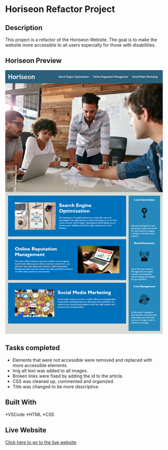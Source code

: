 # Horiseon Refactor Project

## Description
This project is a refactor of the Horiseon Website. The goal is to make the website more accessible to all users especially for those with disabilities.

## Horiseon Preview
![Screenshot of Horison Website](https://github.com/jimenezraul/Refactor-Horiseon-Project/blob/main/assets/images/Mock-Up.png)

## Tasks completed
- Elements that were not accessible were removed and replaced with more accessible elements.
- Img alt text was added to all images.
- Broken links were fixed by adding the id to the article.
- CSS was cleaned up, commented and organized.
- Title was changed to be more descriptive.

## Built With
*VSCode
*HTML
*CSS

## Live Website
[Click here to go to the live website](https://jimenezraul.github.io/Refactor-Horiseon-Project/)